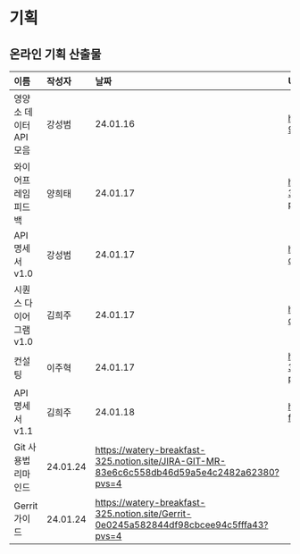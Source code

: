 # 기획

## 온라인 기획 산출물

| 이름                   | 작성자   | 날짜                                                                                        | URL                                                                                       |
| :--------------------- | :------- | :------------------------------------------------------------------------------------------ | :---------------------------------------------------------------------------------------- |
| 영양소 데이터 API 모음 | 강성범   | 24.01.16                                                                                    | https://watery-breakfast-325.notion.site/Back-End-9c466dc41bfc42d3acff577e0060c262        |
| 와이어프레임 피드백    | 양희태   | 24.01.17                                                                                    | https://watery-breakfast-325.notion.site/f6a2a88969a140ecac3724828e657363?pvs=4           |
| API 명세서 v1.0        | 강성범   | 24.01.17                                                                                    | https://watery-breakfast-325.notion.site/API-v-1-0-cae0da95614d49ffa1a1363e09ac8e34?pvs=4 |
| 시퀀스 다이어그램 v1.0 | 김희주   | 24.01.17                                                                                    | https://watery-breakfast-325.notion.site/v-1-0-d700f4918f614df7a7e68d2743378f9a?pvs=4     |
| 컨설팅                 | 이주혁   | 24.01.17                                                                                    | https://watery-breakfast-325.notion.site/59ee48e668124100bb43635f142ad11a?pvs=4           |
| API 명세서 v1.1        | 김희주   | 24.01.18                                                                                    | https://watery-breakfast-325.notion.site/API-v-1-1-f5212446335249168991a85768499ea4?pvs=4 |
| Git 사용법 리마인드    | 24.01.24 | https://watery-breakfast-325.notion.site/JIRA-GIT-MR-83e6c6c558db46d59a5e4c2482a62380?pvs=4 |
| Gerrit 가이드          | 24.01.24 | https://watery-breakfast-325.notion.site/Gerrit-0e0245a582844df98cbcee94c5fffa43?pvs=4      |
